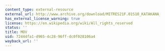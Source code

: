 ```yaml
---
content_type: external-resource
external_url: http://www.archive.org/download/MITRES21F.01S10_KATAKANA_EXERCISES/5d10.mov
has_external_license_warning: true
license: https://en.wikipedia.org/wiki/All_rights_reserved
status: ''
title: MOV
uid: 72444fa1-d965-4c28-96ff-dc0f028106a4
wayback_url: ''
---
```

